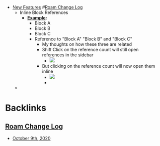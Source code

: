 - [New Features](<New Features.md>) #[Roam Change Log](<Roam Change Log.md>)
    - Inline Block References
        - **[Example](<Example.md>):**
            - Block A
            - Block B
            - Block C
            - Reference to "Block A" "Block B" and "Block C"
                - My thoughts on how these three are related
                - Shift Click on the reference count will still open references in the sidebar
                    - ![](https://firebasestorage.googleapis.com/v0/b/firescript-577a2.appspot.com/o/imgs%2Fapp%2Fhelp%2FURZIA8AAPS.png?alt=media&token=a31c949b-7538-4f9d-b79d-d87856198ced)
                - But clicking on the reference count will now open them inline
                    - ![](https://firebasestorage.googleapis.com/v0/b/firescript-577a2.appspot.com/o/imgs%2Fapp%2Fhelp%2FNGVlcvpq1b.png?alt=media&token=2445c14e-1aa1-46e4-bc15-593d4b851afa)
                    - 
    - 

# Backlinks
## [Roam Change Log](<Roam Change Log.md>)
- [October 9th, 2020](<October 9th, 2020.md>)

